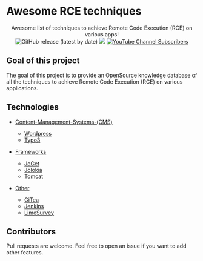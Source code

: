 # Awesome RCE techniques

<p align="center">
  Awesome list of techniques to achieve Remote Code Execution (RCE) on various apps!
  <br>
  <img alt="GitHub release (latest by date)" src="https://img.shields.io/github/v/release/p0dalirius/Awesome-RCE-techniques">
  <a href="https://twitter.com/intent/follow?screen_name=podalirius_" title="Follow"><img src="https://img.shields.io/twitter/follow/podalirius_?label=Podalirius&style=social"></a>
  <a href="https://www.youtube.com/c/Podalirius_?sub_confirmation=1" title="Subscribe"><img alt="YouTube Channel Subscribers" src="https://img.shields.io/youtube/channel/subscribers/UCF_x5O7CSfr82AfNVTKOv_A?style=social"></a>
  <br>
</p>

## Goal of this project

The goal of this project is to provide an OpenSource knowledge database of all the techniques to achieve Remote Code Execution (RCE) on various applications.

## Technologies

 - [Content-Management-Systems-(CMS)](./Content-Management-Systems-(CMS)/)
   + [Wordpress](./Content-Management-Systems-(CMS)/Wordpress/)
   + [Typo3](./Content-Management-Systems-(CMS)/Typo3/)
     
 - [Frameworks](./Frameworks/)
   + [JoGet](./Frameworks/JoGet/)
   + [Jolokia](./Frameworks/Jolokia/)
   + [Tomcat](./Frameworks/Tomcat/)
   
 - [Other](./Other/)
   + [GiTea](./Other/GiTea/)
   + [Jenkins](./Other/Jenkins/)
   + [LimeSurvey](./Other/LimeSurvey/)
   
## Contributors

Pull requests are welcome. Feel free to open an issue if you want to add other features.
